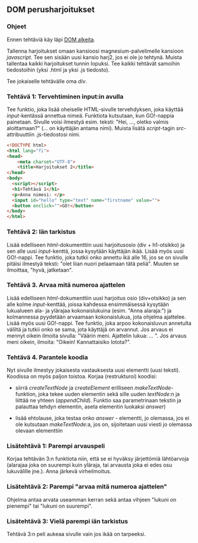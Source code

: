 ## DOM perusharjoitukset

### Ohjeet

Ennen tehtäviä käy läpi [DOM alkeita](./dom.html).

Tallenna harjoitukset omaan kansioosi magnesium-palvelimelle kansioon *javascript*. Tee sen sisään uusi kansio harj2, jos ei ole jo tehtynä. Muista tallentaa kaikki harjoitukset tunnin lopuksi. Tee kaikki tehtävät samoihin tiedostoihin (yksi .html ja yksi .js tiedosto).

Tee jokaiselle tehtävälle oma *div*.

### Tehtävä 1: Tervehtiminen input:in avulla

Tee funktio, joka lisää oheiselle HTML-sivulle tervehdyksen, joka käyttää _input_-kentässä annettua nimeä. Funktiota kutsutaan, kun GO!-nappia painetaan. Sivulle voisi ilmestyä esim. teksti: "Hei, ..., oletko valmis aloittamaan?" (... on käyttäjän antama nimi). Muista lisätä *script*-tagin *src*-attribuuttiin .js-tiedostosi nimi.

```html
<!DOCTYPE html>
<html lang="fi">
<head>
    <meta charset="UTF-8">
    <title>Harjoitukset 2</title>
</head>
<body>
  <script></script>
  <h1>Tehtävä 1</h1>
  <p>Anna nimesi: </p>
  <input id="hello" type="text" name="firstname" value="">
  <button onclick="">GO!</button>
</body>
</html>
```

### Tehtävä 2: Iän tarkistus

Lisää edelliseen _html_-dokumenttiin uusi harjoitusosio (div + h1-otsikko) ja sen alle uusi _input_-kenttä, jossa kysytään käyttäjän ikää. Lisää myös uusi GO!-nappi. Tee funktio, joka tutkii onko annettu ikä alle 16, jos se on sivulle pitäisi ilmestyä teksti: "olet liian nuori pelaamaan tätä peliä". Muuten se ilmoittaa, "hyvä, jatketaan".

### Tehtävä 3. Arvaa mitä numeroa ajattelen

Lisää edelliseen _html_-dokumenttiin uusi harjoitus osio (div+otsikko) ja sen alle kolme _input_-kenttää, joissa kahdessa ensimmäisessä kysytään lukualueen ala- ja ylärajaa kokonaislukuina (esim. "Anna alaraja:") ja kolmannessa pyydetään arvaamaan kokonaislukua, jota ohjelma ajattelee. Lisää myös uusi GO!-nappi. Tee funktio, joka arpoo kokonaisluvun annetulta väliltä ja tutkii onko se sama, jota käyttäjä on arvannut. Jos arvaus ei mennyt oikein ilmoita sivulla: "Väärin meni. Ajattelin lukua: ... ". Jos arvaus meni oikein, ilmoita: "Oikein! Kannattaisiko lotota?".

### Tehtävä 4. Parantele koodia

Nyt sivulle ilmestyy jokaisesta vastauksesta uusi elementti (uusi teksti). Koodissa on myös paljon toistoa. Korjaa (restrukturoi) koodisi:

- siirrä *createTextNode* ja *createElement* erilliseen *makeTextNode*-funktion, joka tekee uuden elementin sekä sille uuden *textNode*:n ja liittää ne yhteen (*appendChild*). Funktio saa parametrinaan tekstin ja palauttaa tehdyn elementin, aseta elementin luokaksi *answer*)

- lisää ehtolause, joka testaa onko *answer* - elementti, jo olemassa, jos ei ole kutsutaan *makeTextNode*:a, jos on, sijoitetaan uusi viesti jo olemassa olevaan elementtiin  

### Lisätehtävä 1: Parempi arvauspeli

Korjaa tehtävän 3:n funktiota niin, että se ei hyväksy järjettömiä lähtöarvoja (alarajaa joka on suurempi kuin yläraja, tai arvausta joka ei edes osu lukuvälille jne.). Anna järkevä virheilmoitus.

### Lisätehtävä 2: Parempi "arvaa mitä numeroa ajattelen"

Ohjelma antaa arvata useamman kerran sekä antaa vihjeen "lukuni on pienempi" tai "lukuni on suurempi".

### Lisätehtävä 3: Vielä parempi iän tarkistus

Tehtävä 3:n peli aukeaa sivulle vain jos ikää on tarpeeksi.
